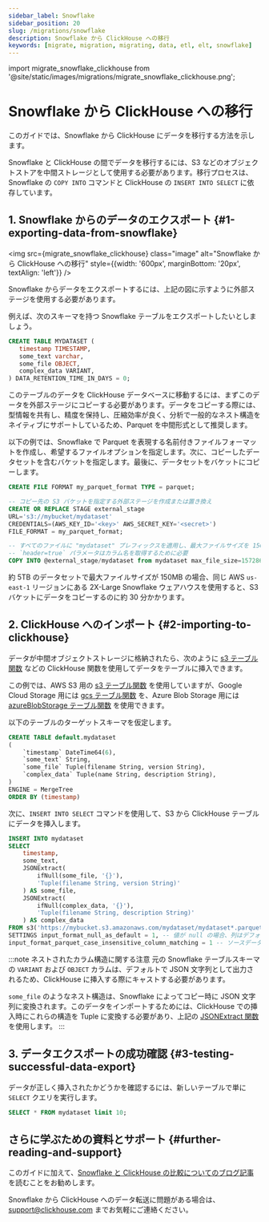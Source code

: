 ```yaml
---
sidebar_label: Snowflake
sidebar_position: 20
slug: /migrations/snowflake
description: Snowflake から ClickHouse への移行
keywords: [migrate, migration, migrating, data, etl, elt, snowflake]
---
```


import migrate_snowflake_clickhouse from '@site/static/images/migrations/migrate_snowflake_clickhouse.png';


# Snowflake から ClickHouse への移行

このガイドでは、Snowflake から ClickHouse にデータを移行する方法を示します。

Snowflake と ClickHouse の間でデータを移行するには、S3 などのオブジェクトストアを中間ストレージとして使用する必要があります。移行プロセスは、Snowflake の `COPY INTO` コマンドと ClickHouse の `INSERT INTO SELECT` に依存しています。

## 1. Snowflake からのデータのエクスポート {#1-exporting-data-from-snowflake}

<img src={migrate_snowflake_clickhouse} class="image" alt="Snowflake から ClickHouse への移行" style={{width: '600px', marginBottom: '20px', textAlign: 'left'}} />

Snowflake からデータをエクスポートするには、上記の図に示すように外部ステージを使用する必要があります。

例えば、次のスキーマを持つ Snowflake テーブルをエクスポートしたいとしましょう。

```sql
CREATE TABLE MYDATASET (
   timestamp TIMESTAMP,
   some_text varchar,
   some_file OBJECT,
   complex_data VARIANT,
) DATA_RETENTION_TIME_IN_DAYS = 0;
```

このテーブルのデータを ClickHouse データベースに移動するには、まずこのデータを外部ステージにコピーする必要があります。データをコピーする際には、型情報を共有し、精度を保持し、圧縮効率が良く、分析で一般的なネスト構造をネイティブにサポートしているため、Parquet を中間形式として推奨します。

以下の例では、Snowflake で Parquet を表現する名前付きファイルフォーマットを作成し、希望するファイルオプションを指定します。次に、コピーしたデータセットを含むバケットを指定します。最後に、データセットをバケットにコピーします。

```sql
CREATE FILE FORMAT my_parquet_format TYPE = parquet;

-- コピー先の S3 バケットを指定する外部ステージを作成または置き換え
CREATE OR REPLACE STAGE external_stage
URL='s3://mybucket/mydataset'
CREDENTIALS=(AWS_KEY_ID='<key>' AWS_SECRET_KEY='<secret>')
FILE_FORMAT = my_parquet_format;

-- すべてのファイルに "mydataset" プレフィックスを適用し、最大ファイルサイズを 150MB に指定
-- `header=true` パラメータはカラム名を取得するために必要
COPY INTO @external_stage/mydataset from mydataset max_file_size=157286400 header=true;
```

約 5TB のデータセットで最大ファイルサイズが 150MB の場合、同じ AWS `us-east-1` リージョンにある 2X-Large Snowflake ウェアハウスを使用すると、S3 バケットにデータをコピーするのに約 30 分かかります。

## 2. ClickHouse へのインポート {#2-importing-to-clickhouse}

データが中間オブジェクトストレージに格納されたら、次のように [s3 テーブル関数](/sql-reference/table-functions/s3) などの ClickHouse 関数を使用してデータをテーブルに挿入できます。

この例では、AWS S3 用の [s3 テーブル関数](/sql-reference/table-functions/s3) を使用していますが、Google Cloud Storage 用には [gcs テーブル関数](/sql-reference/table-functions/gcs) を、Azure Blob Storage 用には [azureBlobStorage テーブル関数](/sql-reference/table-functions/azureBlobStorage) を使用できます。

以下のテーブルのターゲットスキーマを仮定します。

```sql
CREATE TABLE default.mydataset
(
	`timestamp` DateTime64(6),
	`some_text` String,
	`some_file` Tuple(filename String, version String),
	`complex_data` Tuple(name String, description String),
)
ENGINE = MergeTree
ORDER BY (timestamp)
```

次に、`INSERT INTO SELECT` コマンドを使用して、S3 から ClickHouse テーブルにデータを挿入します。

```sql
INSERT INTO mydataset
SELECT
	timestamp,
	some_text,
	JSONExtract(
		ifNull(some_file, '{}'),
		'Tuple(filename String, version String)'
	) AS some_file,
	JSONExtract(
		ifNull(complex_data, '{}'),
		'Tuple(filename String, description String)'
	) AS complex_data
FROM s3('https://mybucket.s3.amazonaws.com/mydataset/mydataset*.parquet')
SETTINGS input_format_null_as_default = 1, -- 値が null の場合、列はデフォルトとして挿入される
input_format_parquet_case_insensitive_column_matching = 1 -- ソースデータとターゲットテーブル間でのカラムマッチングは大文字と小文字を区別しない
```

:::note ネストされたカラム構造に関する注意
元の Snowflake テーブルスキーマの `VARIANT` および `OBJECT` カラムは、デフォルトで JSON 文字列として出力されるため、ClickHouse に挿入する際にキャストする必要があります。

`some_file` のようなネスト構造は、Snowflake によってコピー時に JSON 文字列に変換されます。このデータをインポートするためには、ClickHouse での挿入時にこれらの構造を Tuple に変換する必要があり、上記の [JSONExtract 関数](/sql-reference/functions/json-functions#jsonextractjson-indices_or_keys-return_type) を使用します。
:::

## 3. データエクスポートの成功確認 {#3-testing-successful-data-export}

データが正しく挿入されたかどうかを確認するには、新しいテーブルで単に `SELECT` クエリを実行します。

```sql
SELECT * FROM mydataset limit 10;
```

## さらに学ぶための資料とサポート {#further-reading-and-support}

このガイドに加えて、[Snowflake と ClickHouse の比較についてのブログ記事](https://clickhouse.com/blog/clickhouse-vs-snowflake-for-real-time-analytics-comparison-migration-guide)を読むことをお勧めします。

Snowflake から ClickHouse へのデータ転送に問題がある場合は、support@clickhouse.com までお気軽にご連絡ください。
